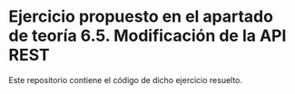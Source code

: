 # Ejercicio propuesto en el apartado de teoría 6.5. Modificación de la API REST

Este repositorio contiene el código de dicho ejercicio resuelto.

